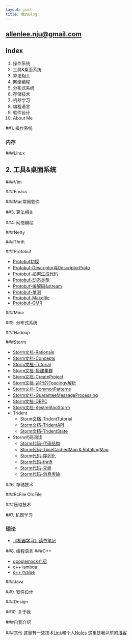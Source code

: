 ```yaml
---
layout: post
title: 我的Blog
---
```


## allenlee.nju@gmail.com

## Index

1. 操作系统
2. 工具&桌面系统
3. 算法相关
4. 网络编程
5. 分布式系统
6. 存储技术
7. 机器学习
8. 编程语言
9. 软件设计
10. About Me

##1. 操作系统

### 内存

###Linux

## 2. 工具&桌面系统

###Vim

###Emacs

###Mac常用软件

##3. 算法相关

##4. 网络编程

###Netty

###Thrift

###Protobuf

+ [Protobuf初探](/protobuf-fisrt-exploration/)
+ [Protobuf-Descriptor与DescriptorProto](/protobuf-descriptor/)
+ [Protobuf-如何生成代码](/protobuf-generator/)
+ [Protobuf-动态类型](/protobuf-dynamic-compile/)
+ [Protobuf-编解码&stream](/protobuf-codec/)
+ [Protobuf-单测](/protobuf-unittest/)
+ [Protobuf-Makefile](/protobuf-makefile/)
+ [Protobuf-GMR](/protobuf-reflection/)

###Mina

##5. 分布式系统

###Hadoop

###Storm

+ [Storm文档-Rationale](/storm-docs-rationale/)
+ [Storm文档-Concepts](/storm-docs-concepts/)
+ [Storm文档-Tutorial](/storm-docs-tutorial/)
+ [Storm文档-搭建集群](/storm-docs-setting-up-a-storm-cluster/)
+ [Storm文档-CreateProject](/storm-docs-create-a-new-storm-project/)
+ [Storm文档-运行的Topology解析](/storm-docs-what-makes-a-running-topology/)
+ [Storm文档-CommonPatterns](/storm-docs-common-patterns/)
+ [Storm文档-GuaranteeMessageProcessing](/storm-docs-guaranteeing-message-processing/)
+ [Storm文档-DRPC](/storm-docs-distributed-rpc/)
+ [Storm文档-KestrelAndStorm](/storm-docs-kestrel-and-storm/)
+ Trident
    + [Storm文档-TridentTutorial](/storm-docs-trident-tutorial/)
    + [Storm文档-TridentAPI](/storm-docs-trident-api/)
    + [Storm文档-TridentState](/storm-docs-trident-state/)
+ Storm代码阅读
    + [Storm代码-代码结构](/storm-code-structure-of-the-codebase/)
    + [Storm代码-TimeCachedMap & RotatingMap](/storm-code-timecachemap-rotatingmap/)
    + [Storm代码-序列化](/storm-code-serialization/)
    + [Storm代码-thrift](/storm-code-thrift/)
    + [Storm代码-元组](/storm-code-tuple/)
    + [Storm代码-消息传输](/storm-code-messaging/)

##6. 存储技术

###RcFile OrcFile

###压缩技术

##7. 机器学习

### 理论

+ [《机器学习》读书笔记](/ml-ml-notes/)

##8. 编程语言
###C++

+ [googlemock介绍](/gmock/)
+ [c++ lambda](/cpp-lambda/)
+ [c++ rvalue](/cpp-rvalue/)

###Java

##9. 软件设计

###Design

##10. 关于我

###自我介绍

###其他
这里有一些技术[Link](/link/)和个人[Notes](/notes/)
这里是我以前的[博客](http://www.allen2660.com)
